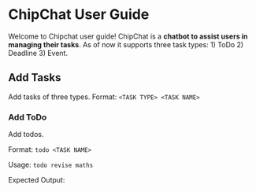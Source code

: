# ChipChat User Guide

Welcome to Chipchat user guide! ChipChat is a **chatbot to assist users in managing their tasks**. As of now it supports three task types: 1) ToDo 2) Deadline 3) Event. 

## Add Tasks
Add tasks of three types.
Format: `<TASK TYPE> <TASK NAME>`

### Add ToDo
Add todos.

Format: `todo <TASK NAME>`

Usage: `todo revise maths`

Expected Output: 
